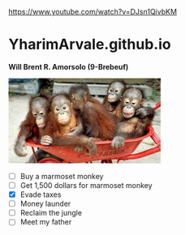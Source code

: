 


https://www.youtube.com/watch?v=DJsn1QivbKM



# YharimArvale.github.io
**Will Brent R. Amorsolo (9-Brebeuf)**

![Baby Orangutans](man.jfif)

- [ ] Buy a marmoset monkey
- [ ] Get 1,500 dollars for marmoset monkey
- [x] Evade taxes
- [ ] Money launder
- [ ] Reclaim the jungle
- [ ] Meet my father
